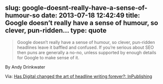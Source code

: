 slug: google-doesnt-really-have-a-sense-of-humour-so
date: 2013-07-18 12:42:49
title: Google doesn’t really have a sense of humour, so clever, pun-ridden...
type: quote
---

> Google doesn’t really have a sense of humour, so clever, pun-ridden headlines leave it baffled and confused. If you’re serious about SEO then puns are generally a no-no, unless supported by enough details for Google to make sense of it.

By Andy Drinkwater

 Via: [Has Digital changed the art of headline writing forever?: InPublishing](http://www.inpublishing.co.uk/kb/articles/has_digital_changed_the_art_of_headline_writing_forever.aspx)
